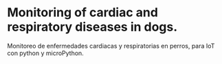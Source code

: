 # Monitoring of cardiac and respiratory diseases in dogs.
Monitoreo de enfermedades cardiacas y respiratorias en perros, para IoT con python y microPython.
